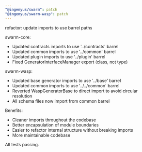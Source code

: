 ```yaml
---
"@ingenyus/swarm": patch
"@ingenyus/swarm-wasp": patch
---
```


refactor: update imports to use barrel paths

swarm-core:

- Updated contracts imports to use '../contracts' barrel
- Updated common imports to use '../common' barrel
- Updated plugin imports to use '../plugin' barrel
- Fixed GeneratorInterfaceManager export (class, not type)

swarm-wasp:

- Updated base generator imports to use '../base' barrel
- Updated common imports to use '../../common' barrel
- Reverted WaspGeneratorBase to direct import to avoid circular resolution
- All schema files now import from common barrel

Benefits:

- Cleaner imports throughout the codebase
- Better encapsulation of module boundaries
- Easier to refactor internal structure without breaking imports
- More maintainable codebase

All tests passing.
